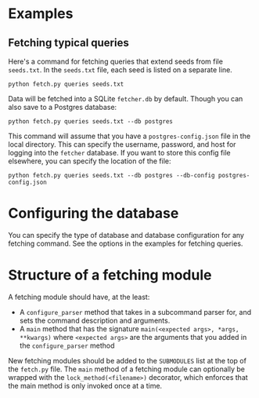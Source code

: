 # Examples

## Fetching typical queries

Here's a command for fetching queries that extend seeds from file `seeds.txt`.
In the `seeds.txt` file, each seed is listed on a separate line.

    python fetch.py queries seeds.txt

Data will be fetched into a SQLite `fetcher.db` by default.
Though you can also save to a Postgres database:

    python fetch.py queries seeds.txt --db postgres 

This command will assume that you have a `postgres-config.json` file in the local directory.
This can specify the username, password, and host for logging into the `fetcher` database.
If you want to store this config file elsewhere, you can specify the location of the file:

    python fetch.py queries seeds.txt --db postgres --db-config postgres-config.json

# Configuring the database

You can specify the type of database and database configuration for any fetching command.
See the options in the examples for fetching queries.

# Structure of a fetching module

A fetching module should have, at the least:
* A `configure_parser` method that takes in a subcommand parser for, and sets the command description and arguments.
* A `main` method that has the signature `main(<expected args>, *args, **kwargs)` where `<expected args>` are the arguments that you added in the `configure_parser` method

New fetching modules should be added to the `SUBMODULES` list at the top of the `fetch.py` file.
The `main` method of a fetching module can optionally be wrapped with the `lock_method(<filename>)` decorator, which enforces that the main method is only invoked once at a time.
